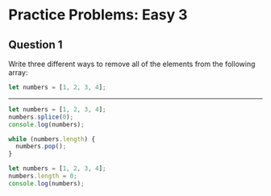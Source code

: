 # Practice Problems: Easy 3

## Question 1

Write three different ways to remove all of the elements from the following array:

```js
let numbers = [1, 2, 3, 4];
```

---

```js
let numbers = [1, 2, 3, 4];
numbers.splice(0);
console.log(numbers);
```

```js
while (numbers.length) {
  numbers.pop();
}
```

```js
let numbers = [1, 2, 3, 4];
numbers.length = 0;
console.log(numbers);
```
